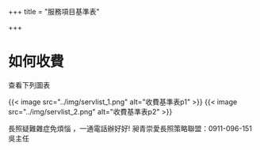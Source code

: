 +++
title = "服務項目基準表"

+++


# 如何收費

查看下列圖表

{{< image src="../img/servlist_1.png" alt="收費基準表p1" >}}
{{< image src="../img/servlist_2.png" alt="收費基準表p2" >}}


長照疑難雜症免煩惱 ，一通電話辦好好! 昶青崇愛長照策略聯盟：0911-096-151 吳主任


